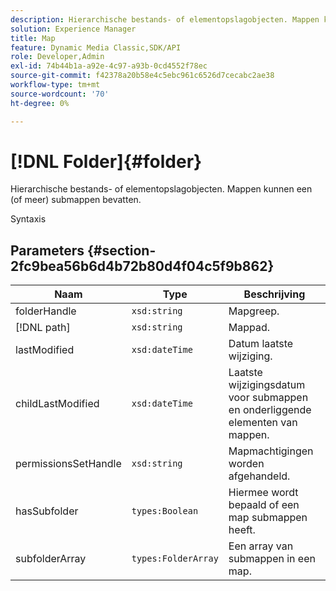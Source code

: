 ```yaml
---
description: Hierarchische bestands- of elementopslagobjecten. Mappen kunnen een (of meer) submappen bevatten.
solution: Experience Manager
title: Map
feature: Dynamic Media Classic,SDK/API
role: Developer,Admin
exl-id: 74b44b1a-a92e-4c97-a93b-0cd4552f78ec
source-git-commit: f42378a20b58e4c5ebc961c6526d7cecabc2ae38
workflow-type: tm+mt
source-wordcount: '70'
ht-degree: 0%

---
```


# [!DNL Folder]{#folder}

Hierarchische bestands- of elementopslagobjecten. Mappen kunnen een (of meer) submappen bevatten.

Syntaxis

## Parameters {#section-2fc9bea56b6d4b72b80d4f04c5f9b862}

| Naam | Type | Beschrijving |
|---|---|---|
| folderHandle | `xsd:string` | Mapgreep. |
| [!DNL path] | `xsd:string` | Mappad. |
| lastModified | `xsd:dateTime` | Datum laatste wijziging. |
| childLastModified | `xsd:dateTime` | Laatste wijzigingsdatum voor submappen en onderliggende elementen van mappen. |
| permissionsSetHandle | `xsd:string` | Mapmachtigingen worden afgehandeld. |
| hasSubfolder | `types:Boolean` | Hiermee wordt bepaald of een map submappen heeft. |
| subfolderArray | `types:FolderArray` | Een array van submappen in een map. |
